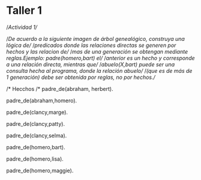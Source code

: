 # Taller 1 

/*Actividad 1/*

/*De acuerdo a la siguiente imagen de árbol genealógico, construya una lógica de/*
/*predicados donde las relaciones directas se generen por hechos y las relacion de/*
/*mas de una generación se obtengan mediante reglas.Ejemplo: padre(homero,bart) el/*
/*anterior es un hecho y corresponde a una relación directa, mientras que/*
/*abuelo(X,bart) puede ser una consulta hecha al programa, donde la relación abuelo/*
/*(que es de más de 1 generación) debe ser obtenida por reglas, no por hechos./*

/* Hecchos /*
padre_de(abraham, herbert).

padre_de(abraham,homero).

padre_de(clancy,marge).

padre_de(clancy,patty).

padre_de(clancy,selma).

padre_de(homero,bart).

padre_de(homero,lisa).

padre_de(homero,maggie).



